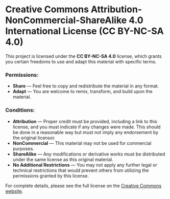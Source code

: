 # Creative Commons Attribution-NonCommercial-ShareAlike 4.0 International License (CC BY-NC-SA 4.0)
This project is licensed under the **CC BY-NC-SA 4.0** license, which grants you certain freedoms to use and adapt this material with specific terms.

### Permissions:
- **Share** — Feel free to copy and redistribute the material in any format.
- **Adapt** — You are welcome to remix, transform, and build upon the material.

### Conditions:
- **Attribution** — Proper credit must be provided, including a link to this license, and you must indicate if any changes were made. This should be done in a reasonable way but must not imply any endorsement by the original licensor.
- **NonCommercial** — This material may not be used for commercial purposes.
- **ShareAlike** — Any modifications or derivative works must be distributed under the same license as this original material.
- **No Additional Restrictions** — You may not apply any further legal or technical restrictions that would prevent others from utilizing the permissions granted by this license.

For complete details, please see the full license on the [Creative Commons website](https://creativecommons.org/licenses/by-nc-sa/4.0/).
